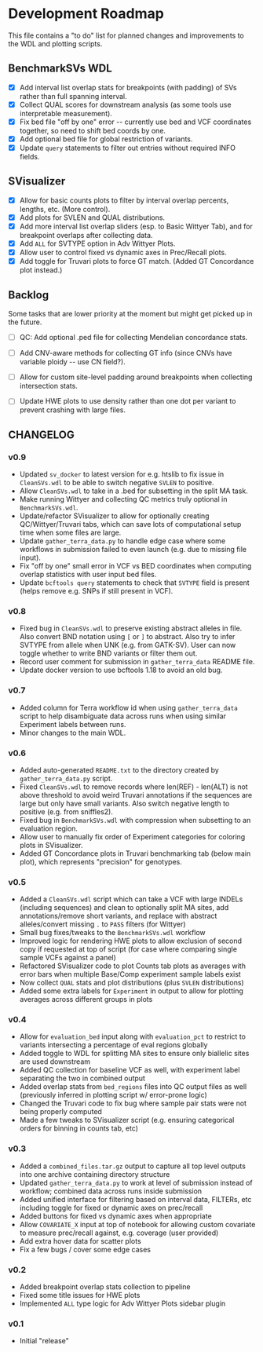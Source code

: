 # Development Roadmap

This file contains a "to do" list for planned changes and improvements to the WDL and plotting scripts.

## BenchmarkSVs WDL

- [x] Add interval list overlap stats for breakpoints (with padding) of SVs rather than full spanning interval.
- [x] Collect QUAL scores for downstream analysis (as some tools use interpretable measurement).
- [x] Fix bed file "off by one" error -- currently use bed and VCF coordinates together, so need to shift bed coords by one.
- [x] Add optional bed file for global restriction of variants.
- [x] Update `query` statements to filter out entries without required INFO fields.

## SVisualizer

- [x] Allow for basic counts plots to filter by interval overlap percents, lengths, etc. (More control).
- [x] Add plots for SVLEN and QUAL distributions.
- [x] Add more interval list overlap sliders (esp. to Basic Wittyer Tab), and for breakpoint overlaps after collecting data.
- [x] Add `ALL` for SVTYPE option in Adv Wittyer Plots.
- [x] Allow user to control fixed vs dynamic axes in Prec/Recall plots.
- [x] Add toggle for Truvari plots to force GT match. (Added GT Concordance plot instead.)

## Backlog

Some tasks that are lower priority at the moment but might get picked up in the future. 

- [ ] QC: Add optional .ped file for collecting Mendelian concordance stats.
- [ ] Add CNV-aware methods for collecting GT info (since CNVs have variable ploidy -- use CN field?).
- [ ] Allow for custom site-level padding around breakpoints when collecting intersection stats.
- [ ] Update HWE plots to use density rather than one dot per variant to prevent crashing with large files.


## CHANGELOG

### v0.9

- Updated `sv_docker` to latest version for e.g. htslib to fix issue in `CleanSVs.wdl` to be able to switch negative `SVLEN` to positive.
- Allow `CleanSVs.wdl` to take in a .bed for subsetting in the split MA task.
- Make running Wittyer and collecting QC metrics truly optional in `BenchmarkSVs.wdl`.
- Update/refactor SVisualizer to allow for optionally creating QC/Wittyer/Truvari tabs, which can save lots of computational setup time when some files are large.
- Update `gather_terra_data.py` to handle edge case where some workflows in submission failed to even launch (e.g. due to missing file input). 
- Fix "off by one" small error in VCF vs BED coordinates when computing overlap statistics with user input bed files.
- Update `bcftools query` statements to check that `SVTYPE` field is present (helps remove e.g. SNPs if still present in VCF).

### v0.8

- Fixed bug in `CleanSVs.wdl` to preserve existing abstract alleles in file. Also convert BND notation using `[` or `]` to abstract.
Also try to infer SVTYPE from allele when UNK (e.g. from GATK-SV). User can now toggle whether to write BND variants or filter them out.
- Record user comment for submission in `gather_terra_data` README file.
- Update docker version to use bcftools 1.18 to avoid an old bug.

### v0.7

- Added column for Terra workflow id when using `gather_terra_data` script to help disambiguate data across runs when using
similar Experiment labels between runs.
- Minor changes to the main WDL.

### v0.6

- Added auto-generated `README.txt` to the directory created by `gather_terra_data.py` script.
- Fixed `CleanSVs.wdl` to remove records where len(REF) - len(ALT) is not above threshold to avoid weird Truvari annotations
if the sequences are large but only have small variants. Also switch negative length to positive (e.g. from sniffles2).
- Fixed bug in `BenchmarkSVs.wdl` with compression when subsetting to an evaluation region.
- Allow user to manually fix order of Experiment categories for coloring plots in SVisualizer.
- Added GT Concordance plots in Truvari benchmarking tab (below main plot), which represents "precision" for genotypes.

### v0.5

- Added a `CleanSVs.wdl` script which can take a VCF with large INDELs (including sequences) and clean to optionally split MA sites, 
add annotations/remove short variants, and replace with abstract alleles/convert missing `.` to `PASS` filters (for Wittyer)
- Small bug fixes/tweaks to the `BenchmarkSVs.wdl` workflow
- Improved logic for rendering HWE plots to allow exclusion of second copy if requested at top of script (for case where comparing
single sample VCFs against a panel)
- Refactored SVisualizer code to plot Counts tab plots as averages with error bars when multiple Base/Comp experiment sample labels exist
- Now collect `QUAL` stats and plot distributions (plus `SVLEN` distributions)
- Added some extra labels for `Experiment` in output to allow for plotting averages across different groups in plots


### v0.4

- Allow for `evaluation_bed` input along with `evaluation_pct` to restrict to variants intersecting a percentage of eval regions globally
- Added toggle to WDL for splitting MA sites to ensure only biallelic sites are used downstream
- Added QC collection for baseline VCF as well, with experiment label separating the two in combined output
- Added overlap stats from `bed_regions` files into QC output files as well (previously inferred in plotting script w/ error-prone logic)
- Changed the Truvari code to fix bug where sample pair stats were not being properly computed
- Made a few tweaks to SVisualizer script (e.g. ensuring categorical orders for binning in counts tab, etc)

### v0.3

- Added a `combined_files.tar.gz` output to capture all top level outputs into one archive containing directory structure
- Updated `gather_terra_data.py` to work at level of submission instead of workflow; combined data across runs inside submission
- Added unified interface for filtering based on interval data, FILTERs, etc including toggle for fixed or dynamic axes on prec/recall
- Added buttons for fixed vs dynamic axes when appropriate
- Allow `COVARIATE_X` input at top of notebook for allowing custom covariate to measure prec/recall against, e.g. coverage (user provided)
- Add extra hover data for scatter plots
- Fix a few bugs / cover some edge cases

### v0.2

- Added breakpoint overlap stats collection to pipeline
- Fixed some title issues for HWE plots
- Implemented `ALL` type logic for Adv Wittyer Plots sidebar plugin

### v0.1

- Initial "release"